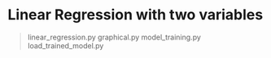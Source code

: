 # Linear Regression with two variables  

> linear\_regression.py
> graphical.py
> model\_training.py
> load\_trained\_model.py
